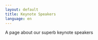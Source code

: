 ```yaml
---
layout: default
title: Keynote Speakers
language: en
---
```



A page about our superb keynote speakers 